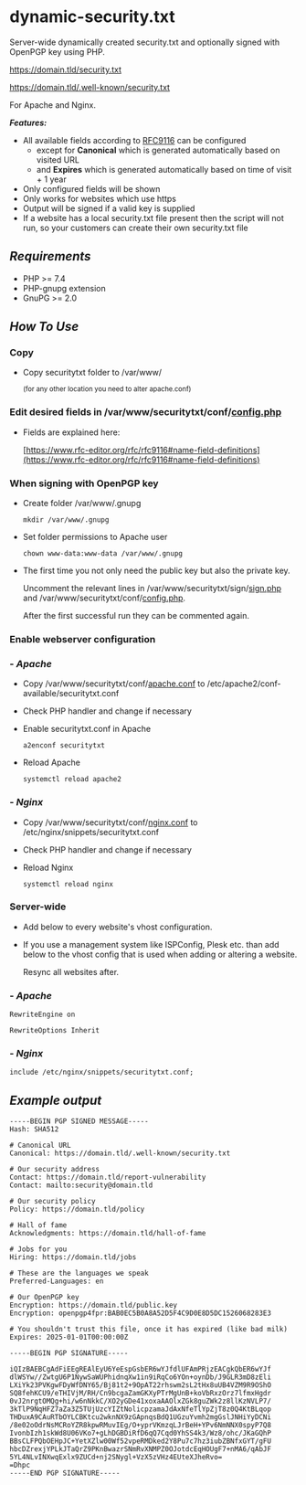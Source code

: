 # dynamic-security.txt

Server-wide dynamically created security.txt and optionally signed with OpenPGP key using PHP.

https://domain.tld/security.txt

https://domain.tld/.well-known/security.txt

For Apache and Nginx.

***Features:***
- All available fields according to [RFC9116](https://www.rfc-editor.org/rfc/rfc9116) can be configured
  - except for **Canonical** which is generated automatically based on visited URL
  - and **Expires** which is generated automatically based on time of visit + 1 year
- Only configured fields will be shown
- Only works for websites which use https
- Output will be signed if a valid key is supplied
- If a website has a local security.txt file present then the script will not run, so your customers can create their own security.txt file

## _Requirements_

- PHP >= 7.4
- PHP-gnupg extension
- GnuPG >= 2.0

## _How To Use_

### Copy

- Copy securitytxt folder to /var/www/

  <sup>(for any other location you need to alter apache.conf)</sup>

### Edit desired fields in /var/www/securitytxt/conf/[config.php](securitytxt/conf/config.php)

- Fields are explained here:
  
  [https://www.rfc-editor.org/rfc/rfc9116#name-field-definitions](https://www.rfc-editor.org/rfc/rfc9116#name-field-definitions)

### When signing with OpenPGP key

- Create folder /var/www/.gnupg

  ```mkdir /var/www/.gnupg```

- Set folder permissions to Apache user

  ```chown www-data:www-data /var/www/.gnupg```

- The first time you not only need the public key but also the private key.
  
  Uncomment the relevant lines in /var/www/securitytxt/sign/[sign.php](securitytxt/sign/sign.php) and /var/www/securitytxt/conf/[config.php](securitytxt/conf/config.php).
  
  After the first successful run they can be commented again.

### Enable webserver configuration

### - _Apache_

- Copy /var/www/securitytxt/conf/[apache.conf](securitytxt/conf/apache.conf) to /etc/apache2/conf-available/securitytxt.conf

- Check PHP handler and change if necessary

- Enable securitytxt.conf in Apache

  ```a2enconf securitytxt```

- Reload Apache

  ```systemctl reload apache2```

### - _Nginx_

- Copy /var/www/securitytxt/conf/[nginx.conf](securitytxt/conf/nginx.conf) to /etc/nginx/snippets/securitytxt.conf

- Check PHP handler and change if necessary

- Reload Nginx

  ```systemctl reload nginx```

### Server-wide

- Add below to every website's vhost configuration.

- If you use a management system like ISPConfig, Plesk etc. than add below to the vhost config that is used when adding or altering a website.

  Resync all websites after.

### - _Apache_

  ```RewriteEngine on```
  
  ```RewriteOptions Inherit```

### - _Nginx_

  ```include /etc/nginx/snippets/securitytxt.conf;```

## _Example output_

```
-----BEGIN PGP SIGNED MESSAGE-----
Hash: SHA512

# Canonical URL
Canonical: https://domain.tld/.well-known/security.txt

# Our security address
Contact: https://domain.tld/report-vulnerability
Contact: mailto:security@domain.tld

# Our security policy
Policy: https://domain.tld/policy

# Hall of fame
Acknowledgments: https://domain.tld/hall-of-fame

# Jobs for you
Hiring: https://domain.tld/jobs

# These are the languages we speak
Preferred-Languages: en

# Our OpenPGP key
Encryption: https://domain.tld/public.key
Encryption: openpgp4fpr:BAB0EC5B0A8A52D5F4C9D0E8D5DC1526068283E3

# You shouldn't trust this file, once it has expired (like bad milk)
Expires: 2025-01-01T00:00:00Z

-----BEGIN PGP SIGNATURE-----

iQIzBAEBCgAdFiEEgREAlEyU6YeEspGsbER6wYJfdlUFAmPRjzEACgkQbER6wYJf
dlWSYw//ZwtgU6P1NywSaWUPhidnqXw1in9iRqCo6YOn+oynDb/J9GLR3mD8zEli
LXiYk23PVKgwFDyWfDNY65/Bj81t2+9OpAT22rhswm2sL2tHx8uUB4VZM9R9OShO
SQ8fehKCU9/eTHIVjM/RH/Cn9bcgaZamGKXyPTrMgUnB+koVbRxzOrz7lfmxHgdr
0vJ2nrgtOMQg+hi/w6nNkkC/XO2yGDe41xoxaAAOlxZGk8guZWk2z8llKzNVLP7/
3kTlP9NqHFZ7aZa3Z5TUjUzcYIZtNolicpzamaJdAxNfeTlYpZjT8z0Q4KtBLqop
THDuxA9CAuRTbOYLCBKtcu2wknNX9zGApnqsBdQ1UGzuYvmh2mgGslJNHiYyDCNi
/8e02oOdrNsMCRoYZR8kpwRMuvIEg/O+yprVKmzqLJrBeH+YPv6NmNNX0spyP7Q8
IvonbIzh1skWd8U06VKo7+gLhDGBDiRfD6qQ7Cqd0YhSS4k3/Wz8/ohc/JKaGQhP
BBsCLFPQbOEHpJC+YetXZlw00Wf52vpeRMDked2Y8Pu7c7hz3iubZBNfxGYT/gFU
hbcDZrexjYPLkJTaQrZ9PKnBwazrSNmRvXNMPZ0OJotdcEqHOUgF7+nMA6/qAbJF
5YL4NLvINXwqExlx9ZUCd+nj2SNygl+VzX5zVHz4EUteXJheRvo=
=Dhpc
-----END PGP SIGNATURE-----
```
